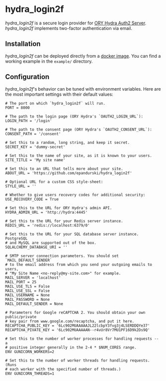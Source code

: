 # hydra_login2f

*hydra_login2f* is a secure login provider for [ORY Hydra Auth2
Server](https://github.com/ory/hydra). *hydra_login2f* implements
two-factor authentication via email.


## Installation

*hydra_login2f* can be deployed directly from a [docker
image](https://hub.docker.com/r/epandurski/hydra_login2f/). You can
find a working example in the `example/` directory.


## Configuration

*hydra_login2f*'s behavior can be tuned with environment
variables. Here are the most important settings with their default
values:

``` shell
# The port on which `hydra_login2f` will run.
PORT = 8000

# The path to the login page (ORY Hydra's `OAUTH2_LOGIN_URL`):
LOGIN_PATH = '/login'

# The path to the consent page (ORY Hydra's `OAUTH2_CONSENT_URL`):
CONSENT_PATH = '/consent'

# Set this to a random, long string, and keep it secret.
SECRET_KEY = 'dummy-secret'

# Set this to the name of your site, as it is known to your users.
SITE_TITLE = 'My site name'

# Set this to an URL that tells more about your site.
ABOUT_URL = 'https://github.com/epandurski/hydra_login2f'

# Optional URL for a custom CSS style-sheet:
STYLE_URL = ''

# Whether to give users recovery codes for additional security:
USE_RECOVERY_CODE = True

# Set this to the URL for ORY Hydra's admin API.
HYDRA_ADMIN_URL = 'http://hydra:4445'

# Set this to the URL for your Redis server instance.
REDIS_URL = 'redis://localhost:6379/0'

# Set this to the URL for your SQL database server instance. PostgreSQL
# and MySQL are supported out of the box.
SQLALCHEMY_DATABASE_URI = ''

# SMTP server connection parameters. You should set `MAIL_DEFAULT_SENDER`
# to the email address from which you send your outgoing emails to users,
# "My Site Name <no-reply@my-site.com>" for example.
MAIL_SERVER = 'localhost'
MAIL_PORT = 25
MAIL_USE_TLS = False
MAIL_USE_SSL = False
MAIL_USERNAME = None
MAIL_PASSWORD = None
MAIL_DEFAULT_SENDER = None

# Parameters for Google reCAPTCHA 2. You should obtain your own public/private
# key pair from www.google.com/recaptcha, and put it here.
RECAPTCHA_PUBLIC_KEY = '6Lc902MUAAAAAJL22lcbpY3fvg3j4LSERDDQYe37'
RECAPTCHA_PIVATE_KEY = '6Lc902MUAAAAAN--r4vUr8Vr7MU1PF16D9k2Ds9Q'

# Set this to the number of worker processes for handling requests -- a
# positive integer generally in the 2-4 * $NUM_CORES range.
ENV GUNICORN_WORKERS=2

# Set this to the number of worker threads for handling requests. (Runs
# each worker with the specified number of threads.)
ENV GUNICORN_THREADS=1
```
